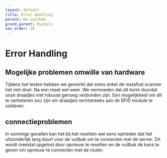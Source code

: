 ```yaml
---
layout: default
title: Error Handling
parent: De vuilbak
grand_parent: Puzzels
nav_order: 10
---
```

# Error Handling
## Mogelijke problemen omwille van hardware
Tijdens het testen hebben we gemerkt dat soms enkel de restafval scanner het niet doet. Na een reset wel weer. We vermoeden dat dit komt doordat onze draadjes niet robuust genoeg verbonden zijn. Een mogelijkheid om dit te verbeteren zou zijn om draadjes rechtstreeks aan de RFID module te solderen.

## connectieproblemen

In sommige gevallen kan het bij het resetten wel eens optreden dat het uitzonderlijk lang duurt voor de vuilbak om te connecten met de server.
Dit wordt meestal opgelost door opnieuw te resetten en de vuilbak de kans te geven om opnieuw te connecten met de router.